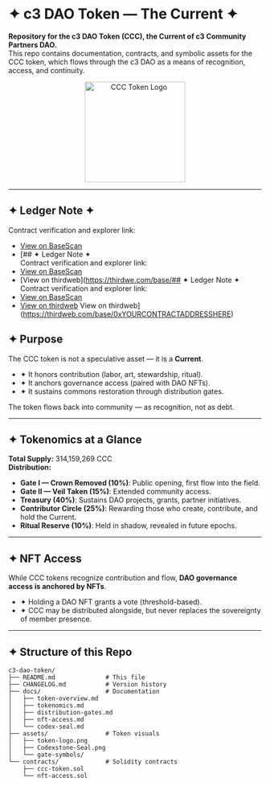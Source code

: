 # ✦ c3 DAO Token — The Current ✦  

**Repository for the c3 DAO Token (CCC), the Current of c3 Community Partners DAO.**  
This repo contains documentation, contracts, and symbolic assets for the CCC token, which flows through the c3 DAO as a means of recognition, access, and continuity.  

<p align="center">
  <img src="https://raw.githubusercontent.com/c3codex/assets/main/CCC-token.PNG" alt="CCC Token Logo" width="200">
</p>

---

## ✦ Ledger Note ✦  
Contract verification and explorer link:  
- [View on BaseScan](https://basescan.org/address/0x577688C874B9b81Aa3759CdcE381fb79922e7F27)  
- [## ✦ Ledger Note ✦  
Contract verification and explorer link:  
- [View on BaseScan](https://basescan.org/address/0x577688C874B9b81Aa3759CdcE381fb79922e7F27)  
- [View on thirdweb](https://thirdwe.com/base/## ✦ Ledger Note ✦  
Contract verification and explorer link:  
- [View on BaseScan](https://basescan.org/address/0x577688C874B9b81Aa3759CdcE381fb79922e7F27)  
- [View on thirdweb](https://thirdweb.com/base/0x577688C874B9b81Aa3759CdcE381fb79922e7F27)    View on thirdweb](https://thirdweb.com/base/0xYOURCONTRACTADDRESSHERE)  

## ✦ Purpose  
The CCC token is not a speculative asset — it is a **Current**.  
- ✦ It honors contribution (labor, art, stewardship, ritual).  
- ✦ It anchors governance access (paired with DAO NFTs).  
- ✦ It sustains commons restoration through distribution gates.  

The token flows back into community — as recognition, not as debt.  

---

## ✦ Tokenomics at a Glance  
**Total Supply:** 314,159,269 CCC  
**Distribution:**  
- **Gate I — Crown Removed (10%)**: Public opening, first flow into the field.  
- **Gate II — Veil Taken (15%)**: Extended community access.  
- **Treasury (40%)**: Sustains DAO projects, grants, partner initiatives.  
- **Contributor Circle (25%)**: Rewarding those who create, contribute, and hold the Current.  
- **Ritual Reserve (10%)**: Held in shadow, revealed in future epochs.  

---

## ✦ NFT Access  
While CCC tokens recognize contribution and flow, **DAO governance access is anchored by NFTs**.  
- ✦ Holding a DAO NFT grants a vote (threshold-based).  
- ✦ CCC may be distributed alongside, but never replaces the sovereignty of member presence.  

---

## ✦ Structure of this Repo  
```plaintext
c3-dao-token/
├── README.md              # This file
├── CHANGELOG.md           # Version history
├── docs/                  # Documentation
│   ├── token-overview.md
│   ├── tokenomics.md
│   ├── distribution-gates.md
│   ├── nft-access.md
│   └── codex-seal.md
├── assets/                # Token visuals
│   ├── token-logo.png
│   ├── Codexstone-Seal.png
│   └── gate-symbols/
└── contracts/             # Solidity contracts
    ├── ccc-token.sol
    └── nft-access.sol
